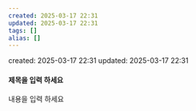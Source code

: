 ```yaml
---
created: 2025-03-17 22:31
updated: 2025-03-17 22:31
tags: []
alias: []
---
```


created: 2025-03-17 22:31
updated: 2025-03-17 22:31

#### 제목을 입력 하세요

내용을 입력 하세요